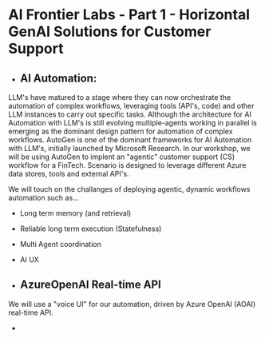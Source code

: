 # AI Frontier Labs - Part 1 - Horizontal GenAI Solutions for Customer Support 

- ## AI Automation:
LLM's have matured to a stage where they can now orchestrate the automation of complex workflows, leveraging tools (API's, code) and other LLM instances to carry out specific tasks. Although the architecture for AI Automation with LLM's is still evolving multiple-agents working in parallel is emerging as the dominant design pattern for automation of complex workflows. AutoGen is one of the dominant frameworks for AI Automation with LLM's, initially launched by Microsoft Research. In our workshop, we will be using AutoGen to implent an "agentic" customer support (CS) workflow for a FinTech. Scenario is designed to leverage different Azure data stores, tools and external API's.

We will touch on the challanges of deploying agentic, dynamic workflows automation such as...
- Long term memory (and retrieval)
- Reliable long term execution (Statefulness)
- Multi Agent coordination
- AI UX


- ## AzureOpenAI Real-time API
We will use a "voice UI" for our automation, driven by Azure OpenAI (AOAI) real-time API.

-